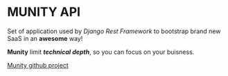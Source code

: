# MUNITY API

Set of application used by *Django Rest Framework* to bootstrap brand new SaaS in an **awesome** way!

**Munity** limit ***technical depth***, so you can focus on your buisness.

[Munity github project](https://github.com/munityapps/munity)
